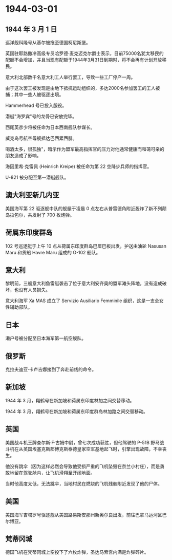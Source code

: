 # 1944-03-01

## 1944 年 3 月 1 日

巡洋舰科隆号从基尔被拖至德国柯尼斯堡。

英国驻耶路撒冷高级专员哈罗德·麦克迈克尔爵士表示，目前75000名犹太移民的配额不会增加，并且当现有配额于1944年3月31日到期时，将不会再有计划开放移民。

意大利北部数千名意大利工人举行罢工，导致一些工厂停产一周。

由于这次罢工被发现是由地下抵抗运动组织的，多达2000名参加罢工的工人被捕；其中一些人被驱逐出境。

Hammerhead 号已投入服役。

潜艇"海罗宾"号的龙骨已安放完毕。

西尾英彦少将被任命为日本西南舰队参谋长。

威克岛号航空母舰抵达巴西累西腓。

喝酒太多，很孤独"，暗示作为盟军最高指挥官的压力对他通常健康而和蔼可亲的朋友造成了影响。

海因里希·克雷佩 (Heinrich Kreipe) 被任命为第 22 空降步兵师的指挥官。

U-821 被分配至第一潜艇舰队。

## 澳大利亚新几内亚

美国海军第 22 驱逐舰中队的舰艇于凌晨 0
点左右从普雷德角附近轰炸了新不列颠岛拉包尔，共发射了 700 枚炮弹。

## 荷属东印度群岛

102 号巡逻艇于上午 10 点从荷属东印度群岛巴厘巴板出发，护送由油轮 Nasusan
Maru 和货船 Havre Maru 组成的 O-102 船队。

## 意大利

黎明前，三艘意大利鱼雷艇袭击了位于意大利安齐奥的盟军滩头阵地，没有造成破坏，也没有人员损失。

意大利海军 Xa MAS 成立了 Servizio Ausiliario Femminile
组织，这是一支全女性辅助部队。

## 日本

濑户号被分配至日本海军第一航空舰队。

## 俄罗斯

克拉夫迪亚·卡卢吉娜接到了奔赴前线的命令。

## 新加坡

1944 年 3 月，翔鹤号在新加坡和荷属东印度林加之间交替移动。

1944 年 3 月，翔鹤号在新加坡和荷属东印度群岛林加路之间交替移动。

## 英国

美国战斗机王牌查尔斯·F·古姆中尉，曾七次成功获胜，但他驾驶的 P-51B
野马战斗机在从英国埃塞克斯郡博克斯泰德皇家空军基地起飞时，引擎出现故障，不幸丧生。

他没有跳伞（因为这样必然会导致他受损严重的飞机坠毁在奈兰小村庄），而是勇敢地留在驾驶舱内，让飞机滑翔至开阔地面。

当时他高度太低，无法跳伞，当地村民在燃烧的飞机残骸附近发现了他的尸体。

## 美国

美国海军吉塔罗号驱逐舰从美国路易斯安那州新奥尔良出发，前往巴拿马运河区巴尔博亚。

## 梵蒂冈城

德国飞机在梵蒂冈城上空投下了六枚炸弹，圣达马索宫内满是炸弹碎片。

